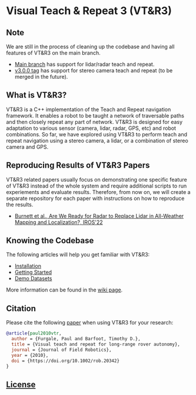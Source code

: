 # Visual Teach &amp; Repeat 3 (VT&amp;R3)

## Note

We are still in the process of cleaning up the codebase and having all features of VT&amp;R3 on the main branch.

- [Main branch](https://github.com/utiasASRL/vtr3) has support for lidar/radar teach and repeat.
- [v3.0.0 tag](https://github.com/utiasASRL/vtr3/tree/v3.0.0) has support for stereo camera teach and repeat (to be merged in the future).

## What is VT&amp;R3?

VT&amp;R3 is a C++ implementation of the Teach and Repeat navigation framework. It enables a robot to be taught a network of traversable paths and then closely repeat any part of network. VT&amp;R3 is designed for easy adaptation to various sensor (camera, lidar, radar, GPS, etc) and robot combinations. So far, we have explored using VT&amp;R3 to perform teach and repeat navigation using a stereo camera, a lidar, or a combination of stereo camera and GPS.

## Reproducing Results of VT&amp;R3 Papers

VT&amp;R3 related papers usually focus on demonstrating one specific feature of VT&amp;R3 instead of the whole system and require additional scripts to run experiements and evaluate results. Therefore, from now on, we will create a separate repository for each paper with instructions on how to reproduce the results.

- [Burnett et al., Are We Ready for Radar to Replace Lidar in All-Weather Mapping and Localization?, IROS'22](https://github.com/utiasASRL/radar_topometric_localization)

## Knowing the Codebase

The following articles will help you get familiar with VT&amp;R3:

- [Installation](https://github.com/utiasASRL/vtr3/wiki/Installation)
- [Getting Started](https://github.com/utiasASRL/vtr3/wiki/Getting-Started)
- [Demo Datasets](https://github.com/utiasASRL/vtr3/wiki/VTR3-Sample-Datasets)

More information can be found in the [wiki page](https://github.com/utiasASRL/vtr3/wiki).

## Citation

Please cite the following [paper](https://onlinelibrary.wiley.com/doi/full/10.1002/rob.20342) when using VT&amp;R3 for your research:

```bibtex
@article{paul2010vtr,
  author = {Furgale, Paul and Barfoot, Timothy D.},
  title = {Visual teach and repeat for long-range rover autonomy},
  journal = {Journal of Field Robotics},
  year = {2010},
  doi = {https://doi.org/10.1002/rob.20342}
}
```

## [License](./LICENSE)

